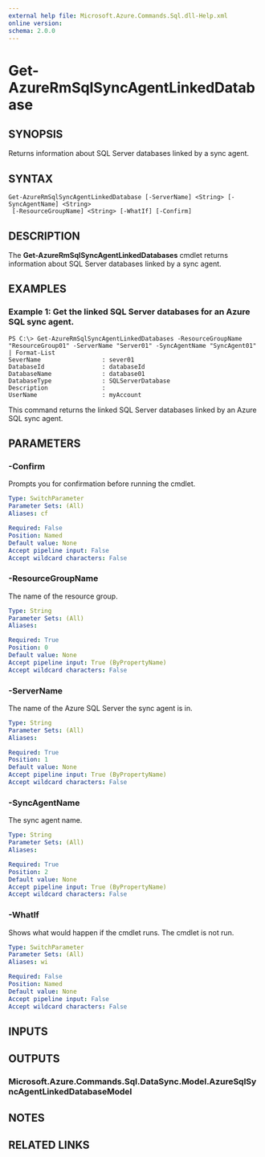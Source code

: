 ```yaml
---
external help file: Microsoft.Azure.Commands.Sql.dll-Help.xml
online version: 
schema: 2.0.0
---
```


# Get-AzureRmSqlSyncAgentLinkedDatabase

## SYNOPSIS
Returns information about SQL Server databases linked by a sync agent.

## SYNTAX

```
Get-AzureRmSqlSyncAgentLinkedDatabase [-ServerName] <String> [-SyncAgentName] <String>
 [-ResourceGroupName] <String> [-WhatIf] [-Confirm]
```

## DESCRIPTION
The **Get-AzureRmSqlSyncAgentLinkedDatabases** cmdlet returns information about SQL Server databases linked by a sync agent.

## EXAMPLES

### Example 1: Get the linked SQL Server databases for an Azure SQL sync agent.
```
PS C:\> Get-AzureRmSqlSyncAgentLinkedDatabases -ResourceGroupName "ResourceGroup01" -ServerName "Server01" -SyncAgentName "SyncAgent01" | Format-List
SeverName                 : sever01
DatabaseId                : databaseId
DatabaseName              : database01
DatabaseType              : SQLServerDatabase
Description               : 
UserName                  : myAccount
```

This command returns the linked SQL Server databases linked by an Azure SQL sync agent.


## PARAMETERS

### -Confirm
Prompts you for confirmation before running the cmdlet.

```yaml
Type: SwitchParameter
Parameter Sets: (All)
Aliases: cf

Required: False
Position: Named
Default value: None
Accept pipeline input: False
Accept wildcard characters: False
```

### -ResourceGroupName
The name of the resource group.

```yaml
Type: String
Parameter Sets: (All)
Aliases: 

Required: True
Position: 0
Default value: None
Accept pipeline input: True (ByPropertyName)
Accept wildcard characters: False
```

### -ServerName
The name of the Azure SQL Server the sync agent is in.

```yaml
Type: String
Parameter Sets: (All)
Aliases: 

Required: True
Position: 1
Default value: None
Accept pipeline input: True (ByPropertyName)
Accept wildcard characters: False
```

### -SyncAgentName
The sync agent name.

```yaml
Type: String
Parameter Sets: (All)
Aliases: 

Required: True
Position: 2
Default value: None
Accept pipeline input: True (ByPropertyName)
Accept wildcard characters: False
```

### -WhatIf
Shows what would happen if the cmdlet runs.
The cmdlet is not run.

```yaml
Type: SwitchParameter
Parameter Sets: (All)
Aliases: wi

Required: False
Position: Named
Default value: None
Accept pipeline input: False
Accept wildcard characters: False
```

## INPUTS

## OUTPUTS

###  Microsoft.Azure.Commands.Sql.DataSync.Model.AzureSqlSyncAgentLinkedDatabaseModel

## NOTES

## RELATED LINKS

